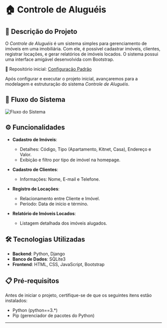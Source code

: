 # 🏠 Controle de Aluguéis

## 📝 Descrição do Projeto

O *Controle de Aluguéis* é um sistema simples para gerenciamento de imóveis em uma imobiliária. Com ele, é possível cadastrar imóveis, clientes, registrar locações, e gerar relatórios de imóveis locados. O sistema possui uma interface amigável desenvolvida com Bootstrap.


📂 Repositório inicial: [Configuração Padrão](https://github.com/cristianwk/ControleAlugueis)

Após configurar e executar o projeto inicial, avançaremos para a modelagem e estruturação do sistema *Controle de Aluguéis*.

## 🌟 Fluxo do Sistema

![Fluxo do Sistema](https://versamartonline.shop/images/core.png)

## ⚙️ Funcionalidades

- **Cadastro de Imóveis**:

  - Detalhes: Código, Tipo (Apartamento, Kitnet, Casa), Endereço e Valor.
  - Exibição e filtro por tipo de imóvel na homepage.
- **Cadastro de Clientes**:

  - Informações: Nome, E-mail e Telefone.
- **Registro de Locações**:

  - Relacionamento entre Cliente e Imóvel.
  - Período: Data de início e término.
- **Relatório de Imóveis Locados**:

  - Listagem detalhada dos imóveis alugados.

## 🛠️ Tecnologias Utilizadas

- **Backend**: Python, Django
- **Banco de Dados**: SQLite3
- **Frontend**: HTML, CSS, JavaScript, Bootstrap

## 📋 Pré-requisitos

Antes de iniciar o projeto, certifique-se de que os seguintes itens estão instalados:

- Python (python==3.*)
- Pip (gerenciador de pacotes do Python)

---
